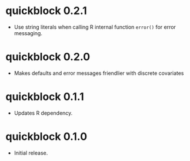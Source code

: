 # quickblock 0.2.1

  * Use string literals when calling R internal function `error()` for error messaging.


# quickblock 0.2.0

  * Makes defaults and error messages friendlier with discrete covariates


# quickblock 0.1.1

  * Updates R dependency.


# quickblock 0.1.0

  * Initial release.
